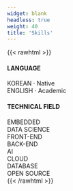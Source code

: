 ```yaml
---
widget: blank
headless: true
weight: 40
title: 'Skills'
---
```


{{< rawhtml >}}
<div class="bars bars-2col">
  <div>
    <h4>LANGUAGE</h4>
    <div class="bar"><label>KOREAN · Native</label><span style="width:100%"></span></div>
    <div class="bar"><label>ENGLISH · Academic</label><span style="width:65%"></span></div>
  </div>
  <div>
    <h4>TECHNICAL FIELD</h4>
    <div class="bar"><label>EMBEDDED</label><span style="width:60%"></span></div>
    <div class="bar"><label>DATA SCIENCE</label><span style="width:40%"></span></div>
    <div class="bar"><label>FRONT-END</label><span style="width:65%"></span></div>
    <div class="bar"><label>BACK-END</label><span style="width:80%"></span></div>
    <div class="bar"><label>AI</label><span style="width:45%"></span></div>
    <div class="bar"><label>CLOUD</label><span style="width:30%"></span></div>
    <div class="bar"><label>DATABASE</label><span style="width:80%"></span></div>
    <div class="bar"><label>OPEN SOURCE</label><span style="width:60%"></span></div>
  </div>
</div>
{{< /rawhtml >}}

